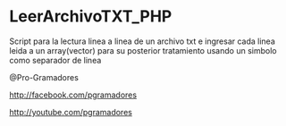 LeerArchivoTXT_PHP
==================

Script para la lectura linea a linea de un archivo txt e ingresar cada linea leida a un array(vector) para su 
posterior tratamiento usando un simbolo como separador de linea


@Pro-Gramadores

http://facebook.com/pgramadores

http://youtube.com/pgramadores

